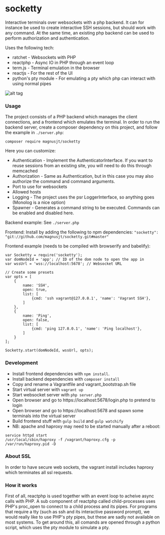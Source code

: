 # socketty
Interactive terminals over websockets with a php backend.
It can for instance be used to create interactive SSH sessions, but should work
with any command.
At the same time, an existing php backend can be used to perform authorization and authentication.

Uses the following tech:

* ratchet - Websockets with PHP
* reactphp - Async IO in PHP through an event loop
* term.js - Terminal emulation in the browser
* reactjs - For the rest of the UI
* python's pty module - For emulating a pty which php can interact with using normal pipes

![alt tag](https://raw.github.com/magnusjt/socketty/master/ex.png)

### Usage

The project consists of a PHP backend which manages the client connections, and a frontend which
emulates the terminal. In order to run the backend server, create a composer dependency on this project,
and follow the example in `./server.php`:

````
composer require magnusjt/socketty
````

Here you can customize:

* Authentication - Implement the AuthenticatorInterface. If you want to reuse sessions from an existing site,
  you will need to do this through memcached
* Authorization - Same as Authentication, but in this case you may also authorize the command and command arguments.
* Port to use for websockets
* Allowed hosts
* Logging - The project uses the psr LoggerInterface, so anything goes (Monolog is a nice option)
* Spawner - Generates a command string to be executed. Commands can be enabled and disabled here.

Backend example:
See `./server.php`

Frontend:
Install by adding the following to npm dependencies:
`"socketty": "git://github.com/magnusjt/socketty.git#master"`

Frontend example (needs to be compiled with browserify and babelify):
````
var Socketty = require('socketty');
var domNodeId = 'app'; // ID of the dom node to open the app in
var wssUrl = 'wss://localhost:5678'; // Websocket URL

// Create some presets
var opts = [
    {
        name: 'SSH',
        open: true,
        list: [
            {cmd: 'ssh vagrant@127.0.0.1', 'name': 'Vagrant SSH'},
        ]
    },
    {
        name: 'Ping',
        open: false,
        list: [
            {cmd: 'ping 127.0.0.1', 'name': 'Ping localhost'},
        ]
    }
];

Socketty.start(domNodeId, wssUrl, opts);
````

### Development

* Install frontend dependencies with `npm install`.
* Install backend dependencies with `composer install`
* Copy and rename a Vagrantfile and vagrant_bootstrap.sh file
* Start virtual server with `vagrant up`
* Start websocket server with `php server.php`
* Open browser and go to https://localhost:5678/login.php to pretend to login
* Open browser and go to https://localhost:5678 and spawn some terminals into the virtual server
* Build frontend stuff with `gulp build` and `gulp watchify`
* NB: apache and haproxy may need to be started manually after a reboot:

 ````
 service httpd start
/usr/local/sbin/haproxy -f /vagrant/haproxy.cfg -p /var/run/haproxy.pid -D
 ````

### About SSL
In order to have secure web sockets, the vagrant install includes haproxy which terminates all ssl requests.

### How it works
First of all, reactphp is used together with an event loop to acheive async calls with PHP.
A sub component of reactphp called child-processes uses PHP's proc_open to connect to
a child process and its pipes. For programs that require a tty (such as ssh and its interactive password prompt),
we would really like to use PHP's pty pipes, but these are sadly not available on most systems.
To get around this, all comands are opened through a python script, which uses the pty module
to simulate a pty.